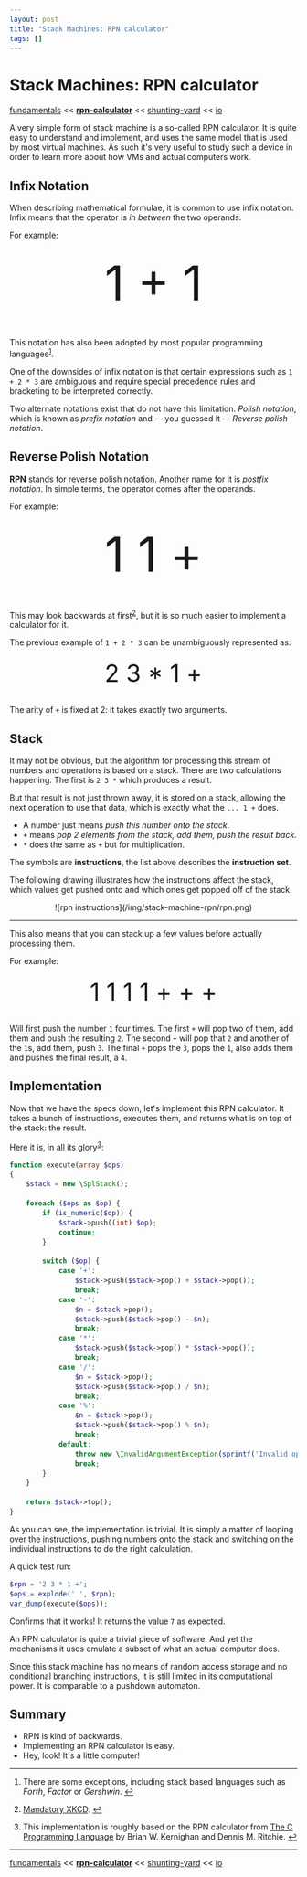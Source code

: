 ```yaml
---
layout: post
title: "Stack Machines: RPN calculator"
tags: []
---
```


<style>
.formula {
    text-align: center;
    margin-top: 25px;
    margin-bottom: 45px;
    font-size: 6em;
}
.formula2 {
    text-align: center;
    margin-top: 20px;
    margin-bottom: 30px;
    font-size: 3em;
}
</style>

# Stack Machines: RPN calculator

[fundamentals](/2013/08/28/stack-machines-fundamentals.html) <<
[**rpn-calculator**](/2013/12/02/stack-machines-rpn.html) <<
[shunting-yard](/2013/12/03/stack-machines-shunting-yard.html) <<
[io](/2013/12/03/stack-machines-io.html)

A very simple form of stack machine is a so-called RPN calculator. It is quite
easy to understand and implement, and uses the same model that is used by most
virtual machines. As such it's very useful to study such a device in order to
learn more about how VMs and actual computers work.

## Infix Notation

When describing mathematical formulae, it is common to use infix notation.
Infix means that the operator is *in between* the two operands.

For example:

<div class="formula">1 + 1</div>

This notation has also been adopted by most popular programming
languages<sup><a id="ft-1-src"></a><a href="#ft-1">1</a></sup>.

One of the downsides of infix notation is that certain expressions such as
`1 + 2 * 3` are ambiguous and require special precedence rules and bracketing
to be interpreted correctly.

Two alternate notations exist that do not have this limitation. *Polish
notation*, which is known as *prefix notation* and &mdash; you guessed it
&mdash; *Reverse polish notation*.

## Reverse Polish Notation

**RPN** stands for reverse polish notation. Another name for it is *postfix
notation*. In simple terms, the operator comes after the operands.

For example:

<div class="formula">1 1 +</div>

This may look backwards at first<sup><a id="ft-2-src"></a><a
href="#ft-2">2</a></sup>, but it is so much easier to implement a calculator
for it.

The previous example of `1 + 2 * 3` can be unambiguously represented as:

<div class="formula2">2 3 * 1 +</div>

The arity of `+` is fixed at 2: it takes exactly two arguments.

## Stack

It may not be obvious, but the algorithm for processing this stream of numbers
and operations is based on a stack. There are two calculations happening. The
first is `2 3 *` which produces a result.

But that result is not just thrown away, it is stored on a stack, allowing the
next operation to use that data, which is exactly what the `... 1 +` does.

* A number just means *push this number onto the stack*.
* `+` means *pop 2 elements from the stack, add them, push the result back*.
* `*` does the same as `+` but for multiplication.

The symbols are **instructions**, the list above describes the **instruction
set**.

The following drawing illustrates how the instructions affect the stack, which
values get pushed onto and which ones get popped off of the stack.

<center>
    ![rpn instructions](/img/stack-machine-rpn/rpn.png)
</center>

---

This also means that you can stack up a few values before actually processing
them.

For example:

<div class="formula2">1 1 1 1 + + +</div>

Will first push the number `1` four times. The first `+` will pop two of them,
add them and push the resulting `2`. The second `+` will pop that `2` and
another of the `1`s, add them, push `3`. The final `+` pops the `3`, pops the
`1`, also adds them and pushes the final result, a `4`.

## Implementation

Now that we have the specs down, let's implement this RPN calculator. It takes
a bunch of instructions, executes them, and returns what is on top of the
stack: the result.

Here it is, in all its glory<sup><a id="ft-3-src"></a><a
href="#ft-3">3</a></sup>:

~~~php
function execute(array $ops)
{
    $stack = new \SplStack();

    foreach ($ops as $op) {
        if (is_numeric($op)) {
            $stack->push((int) $op);
            continue;
        }

        switch ($op) {
            case '+':
                $stack->push($stack->pop() + $stack->pop());
                break;
            case '-':
                $n = $stack->pop();
                $stack->push($stack->pop() - $n);
                break;
            case '*':
                $stack->push($stack->pop() * $stack->pop());
                break;
            case '/':
                $n = $stack->pop();
                $stack->push($stack->pop() / $n);
                break;
            case '%':
                $n = $stack->pop();
                $stack->push($stack->pop() % $n);
                break;
            default:
                throw new \InvalidArgumentException(sprintf('Invalid operation: %s', $op));
                break;
        }
    }

    return $stack->top();
}
~~~

As you can see, the implementation is trivial. It is simply a matter of
looping over the instructions, pushing numbers onto the stack and switching on
the individual instructions to do the right calculation.

A quick test run:

~~~php
$rpn = '2 3 * 1 +';
$ops = explode(' ', $rpn);
var_dump(execute($ops));
~~~

Confirms that it works! It returns the value `7` as expected.

An RPN calculator is quite a trivial piece of software. And yet the mechanisms
it uses emulate a subset of what an actual computer does.

Since this stack machine has no means of random access storage and no
conditional branching instructions, it is still limited in its computational
power. It is comparable to a pushdown automaton.

## Summary

* RPN is kind of backwards.
* Implementing an RPN calculator is easy.
* Hey, look! It's a little computer!

---

1. <a id="ft-1"></a>There are some exceptions, including stack based languages
   such as *Forth*, *Factor* or *Gershwin*. <a id="ft-1" href="#ft-1-src">↩</a>

2. <a id="ft-2"></a>[Mandatory XKCD](http://xkcd.com/645/). <a id="ft-2"
   href="#ft-2-src">↩</a>

3. <a id="ft-3"></a>This implementation is roughly based on the RPN calculator
   from [The C Programming Language](http://cm.bell-labs.com/cm/cs/cbook/) by
   Brian W. Kernighan and Dennis M. Ritchie. <a id="ft-3"
   href="#ft-3-src">↩</a>

---

[fundamentals](/2013/08/28/stack-machines-fundamentals.html) <<
[**rpn-calculator**](/2013/12/02/stack-machines-rpn.html) <<
[shunting-yard](/2013/12/03/stack-machines-shunting-yard.html) <<
[io](/2013/12/03/stack-machines-io.html)
